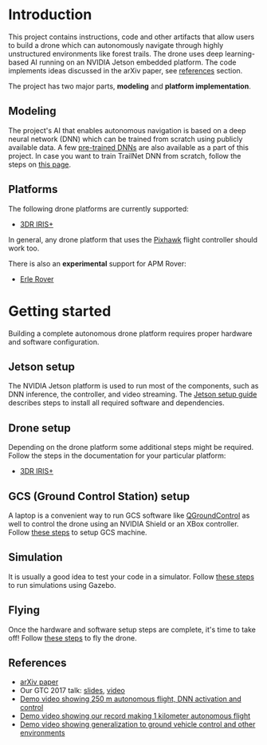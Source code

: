 # Introduction

This project contains instructions, code and other artifacts that allow users to build a drone which can autonomously navigate through highly unstructured environments like forest trails. The drone uses deep learning-based AI running on an NVIDIA Jetson embedded platform. The code implements ideas discussed in the arXiv paper, see [references](#references) section.

The project has two major parts, **modeling** and **platform implementation**.

## Modeling
The project's AI that enables autonomous navigation is based on a deep neural network (DNN) which can be trained from scratch using publicly available data. A few [pre-trained DNNs](../blob/master/models/pretrained/) are also available as a part of this project. In case you want to train TrailNet DNN from scratch, follow the steps on [this page](./Models).

## Platforms
The following drone platforms are currently supported:
* [3DR IRIS+](./3DR-Iris-Setup)

In general, any drone platform that uses the [Pixhawk](https://pixhawk.org/) flight controller should work too.

There is also an **experimental** support for APM Rover:
* [Erle Rover](./Erle-Rover-Setup)

# Getting started
Building a complete autonomous drone platform requires proper hardware and software configuration. 

## Jetson setup
The NVIDIA Jetson platform is used to run most of the components, such as DNN inference, the controller, and video streaming. The [Jetson setup guide](./Jetson-Setup) describes steps to install all required software and dependencies.

## Drone setup
Depending on the drone platform some additional steps might be required. Follow the steps in the documentation for your particular platform:
* [3DR IRIS+](./3DR-Iris-Setup)

## GCS (Ground Control Station) setup
A laptop is a convenient way to run GCS software like [QGroundControl](http://qgroundcontrol.com/) as well to control the drone using an NVIDIA Shield or an XBox controller. Follow [these steps](./GCSSetup) to setup GCS machine.

## Simulation
It is usually a good idea to test your code in a simulator. Follow [these steps](./testing-in-simulator) to run simulations using Gazebo.

## Flying
Once the hardware and software setup steps are complete, it's time to take off! Follow [these steps](./Launch-Sequence-and-Flying) to fly the drone.

## References
* [arXiv paper](https://arxiv.org/abs/1705.02550)
* Our GTC 2017 talk: [slides](http://on-demand.gputechconf.com/gtc/2017/presentation/s7172-nikolai-smolyanskiy-autonomous-drone-navigation-with-deep-learning.pdf), [video](http://on-demand.gputechconf.com/gtc/2017/video/s7172-smolyanskiy-autonomous-drone-navigation-with-deep-learning%20(1).PNG.mp4)
* [Demo video showing 250 m autonomous flight, DNN activation and control](https://www.youtube.com/watch?v=H7Ym3DMSGms)
* [Demo video showing our record making 1 kilometer autonomous flight](https://www.youtube.com/watch?v=USYlt9t0lZY)
* [Demo video showing generalization to ground vehicle control and other environments](https://www.youtube.com/watch?v=ZKF5N8xUxfw)
